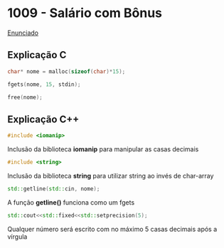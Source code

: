# 1009 - Salário com Bônus
[Enunciado](https://www.beecrowd.com.br/repository/UOJ_1009.html)
## Explicação C
```c
char* nome = malloc(sizeof(char)*15);
```

```c
fgets(nome, 15, stdin);
```

```c
free(nome);
```
## Explicação C++
```cpp
#include <iomanip>
```
Inclusão da biblioteca **iomanip** para manipular as casas decimais
```cpp
#include <string>
```
Inclusão da biblioteca **string** para utilizar string ao invés de char-array
```cpp
std::getline(std::cin, nome);
```
A função **getline()** funciona como um fgets
```cpp
std::cout<<std::fixed<<std::setprecision(5);
```
Qualquer número será escrito com no máximo 5 casas decimais após a vírgula